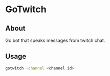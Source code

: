 # GoTwitch

## About

Go bot that speaks messages from twitch chat.

## Usage

```sh
gotwitch -channel <channel id>
```

